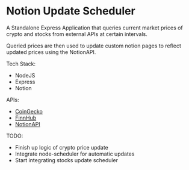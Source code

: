 # Notion Update Scheduler

A Standalone Express Application that queries current market prices of crypto and stocks from external APIs at certain intervals.

Queried prices are then used to update custom notion pages to reflect updated prices using the NotionAPI.

Tech Stack:  
- NodeJS  
- Express  
- Notion  

APIs:  
- [CoinGecko](https://www.coingecko.com/en/api)  
- [FinnHub](https://finnhub.io/docs/api)  
- [NotionAPI](https://developers.notion.com)  

TODO:
- Finish up logic of crypto price update
- Integrate node-scheduler for automatic updates
- Start integrating stocks update scheduler
